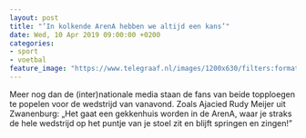 ```yaml
---
layout: post
title: "’In kolkende ArenA hebben we altijd een kans’"
date: Wed, 10 Apr 2019 09:00:00 +0200
categories: 
- sport 
- voetbal 
feature_image: "https://www.telegraaf.nl/images/1200x630/filters:format(jpeg):quality(80)/cdn-kiosk-api.telegraaf.nl/bd8a654a-5b9e-11e9-bdd3-02d2fb1aa1d7.jpg"
---
```


<p class="intro">Meer nog dan de (inter)nationale media staan de fans van beide topploegen te popelen voor de wedstrijd van vanavond. Zoals Ajacied Rudy Meijer uit Zwanenburg: „Het gaat een gekkenhuis worden in de ArenA, waar je straks de hele wedstrijd op het puntje van je stoel zit en blijft springen en zingen!”</p>
